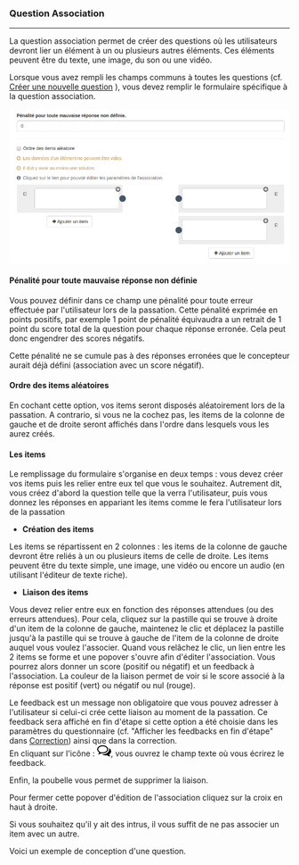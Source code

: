 ### Question Association

---

La question association permet de créer des questions où les utilisateurs devront lier un élément à un ou plusieurs autres éléments. Ces éléments peuvent être du texte, une image, du son ou une vidéo.

Lorsque vous avez rempli les champs communs à toutes les questions \(cf. [Créer une nouvelle question](create_new_question.md) \), vous devez remplir le formulaire spécifique à la question association.

![](images/quiz-fig48.png)

#### Pénalité pour toute mauvaise réponse non définie

Vous pouvez définir dans ce champ une pénalité pour toute erreur effectuée par l'utilisateur lors de la passation. Cette pénalité exprimée en points positifs, par exemple 1 point de pénalité équivaudra a un retrait de 1 point du score total de la question pour chaque réponse erronée. Cela peut donc engendrer des scores négatifs.

Cette pénalité ne se cumule pas à des réponses erronées que le concepteur aurait déjà défini \(association avec un score négatif\).

#### **Ordre des items aléatoires**

En cochant cette option, vos items seront disposés aléatoirement lors de la passation. A contrario, si vous ne la cochez pas, les items de la colonne de gauche et de droite seront affichés dans l'ordre dans lesquels vous les aurez créés.

#### Les items

Le remplissage du formulaire s'organise en deux temps : vous devez créer vos items puis les relier entre eux tel que vous le souhaitez. Autrement dit, vous créez d'abord la question telle que la verra l'utilisateur, puis vous donnez les réponses en appariant les items comme le fera l'utilisateur lors de la passation

* **Création des items**

Les items se répartissent en 2 colonnes : les items de la colonne de gauche devront être reliés à un ou plusieurs items de celle de droite. Les items peuvent être du texte simple, une image, une vidéo ou encore un audio \(en utilisant l'éditeur de texte riche\).

* **Liaison des items**

Vous devez relier entre eux en fonction des réponses attendues \(ou des erreurs attendues\). Pour cela, cliquez sur la pastille qui se trouve à droite d'un item de la colonne de gauche, maintenez le clic et déplacez la pastille jusqu'à la pastille qui se trouve à gauche de l'item de la colonne de droite auquel vous voulez l'associer. Quand vous relâchez le clic, un lien entre les 2 items se forme et une popover s'ouvre afin d'éditer l'association. Vous pourrez alors donner un score \(positif ou négatif\) et un feedback à l'association. La couleur de la liaison permet de voir si le score associé à la réponse est positif \(vert\) ou négatif ou nul \(rouge\).

Le feedback est un message non obligatoire que vous pouvez adresser à l'utilisateur si celui-ci crée cette liaison au moment de la passation. Ce feedback sera affiché en fin d'étape si cette option a été choisie dans les paramètres du questionnaire \(cf. "Afficher les feedbacks en fin d'étape" dans  [Correction](quiz_parameters_correction.md)\) ainsi que dans la correction.  
En cliquant sur l'icône  : ![](images/quiz-fig20.png), vous ouvrez le champ texte où vous écrirez le feedback.

Enfin, la poubelle vous permet de supprimer la liaison.

Pour fermer cette popover d'édition de l'association cliquez sur la croix en haut à droite.

Si vous souhaitez qu'il y ait des intrus, il vous suffit de ne pas associer un item avec un autre.

Voici un exemple de conception d'une question.

